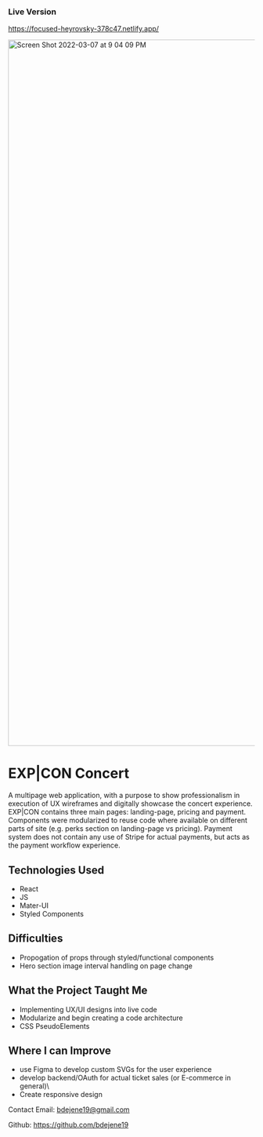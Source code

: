 ### Live Version
https://focused-heyrovsky-378c47.netlify.app/

<img width="1440" alt="Screen Shot 2022-03-07 at 9 04 09 PM" src="https://user-images.githubusercontent.com/67334768/157151661-2b426059-f9e0-4702-9f22-c07e74d50385.png">

# EXP|CON Concert
A multipage web application, with a purpose to show professionalism in execution of UX wireframes and digitally showcase the concert experience. EXP|CON contains three main pages: landing-page, pricing and payment. Components were modularized to reuse code where available on different parts of site (e.g. perks section on landing-page vs pricing). Payment system does not contain any use of Stripe for actual payments, but acts as the payment workflow experience.

## Technologies Used
- React
- JS
- Mater-UI
- Styled Components


## Difficulties
- Propogation of props through styled/functional components
- Hero section image interval handling on page change


## What the Project Taught Me
- Implementing UX/UI designs into live code
- Modularize and begin creating a code architecture
- CSS PseudoElements

## Where I can Improve
- use Figma to develop custom SVGs for the user experience
- develop backend/OAuth for actual ticket sales (or E-commerce in general)\
- Create responsive design


Contact
Email: bdejene19@gmail.com

Github: https://github.com/bdejene19
